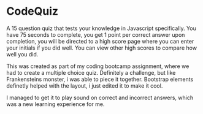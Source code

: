 # CodeQuiz

A 15 question quiz that tests your knowledge in Javascript specifically.
You have 75 seconds to complete, you get 1 point per correct answer
upon completion, you will be directed to a high score page where you can enter your initials if you did well.
You can view other high scores to compare how well you did.

  This was created as part of my coding bootcamp assignment, where we had to create a multiple choice quiz.
Definitely a challenge, but like Frankensteins monster, i was able to piece it together.  Bootstrap elements definetly
helped with the layout, i just edited it to make it cool.

I managed to get it to play sound on correct and incorrect answers, which was a new learning experience for me.  